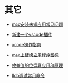 # 其它

* [mac安装未知应用常见问题](Other/mac_install_unknown_app.md)

* [新建一个vscode插件](Other/vscode_plugin.md)

<!-- * [开发 工具、技术 汇总](Other/tool_tech_summary.md) -->

* [xcode操作指南](Other/xcode_operate_guide.md)

* [mac上替换应用程序图标](Other/mac_replace_app_icons.md)

* [枚举值的位运算应用和原理](Other/EnumBit.md)

* [lldb调试常用命令](Other/lldb_command.md)

<!-- * [英语](English/README.md) -->